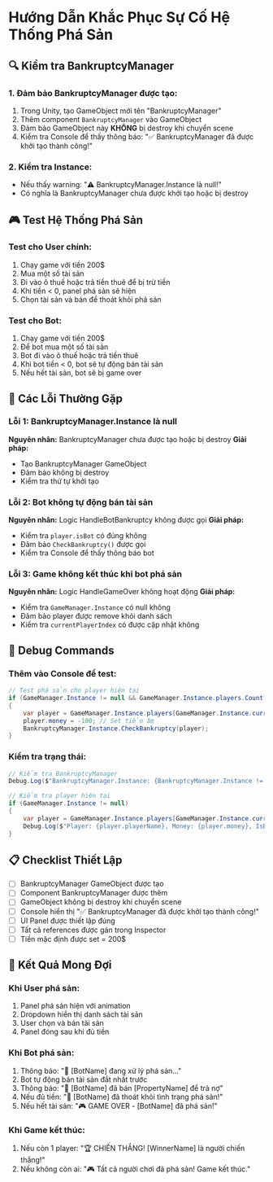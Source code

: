 # Hướng Dẫn Khắc Phục Sự Cố Hệ Thống Phá Sản

## 🔍 **Kiểm tra BankruptcyManager**

### **1. Đảm bảo BankruptcyManager được tạo:**
1. Trong Unity, tạo GameObject mới tên "BankruptcyManager"
2. Thêm component `BankruptcyManager` vào GameObject
3. Đảm bảo GameObject này **KHÔNG** bị destroy khi chuyển scene
4. Kiểm tra Console để thấy thông báo: "✅ BankruptcyManager đã được khởi tạo thành công!"

### **2. Kiểm tra Instance:**
- Nếu thấy warning: "⚠️ BankruptcyManager.Instance là null!"
- Có nghĩa là BankruptcyManager chưa được khởi tạo hoặc bị destroy

## 🎮 **Test Hệ Thống Phá Sản**

### **Test cho User chính:**
1. Chạy game với tiền 200$
2. Mua một số tài sản
3. Đi vào ô thuế hoặc trả tiền thuê để bị trừ tiền
4. Khi tiền < 0, panel phá sản sẽ hiện
5. Chọn tài sản và bán để thoát khỏi phá sản

### **Test cho Bot:**
1. Chạy game với tiền 200$
2. Để bot mua một số tài sản
3. Bot đi vào ô thuế hoặc trả tiền thuê
4. Khi bot tiền < 0, bot sẽ tự động bán tài sản
5. Nếu hết tài sản, bot sẽ bị game over

## 🐛 **Các Lỗi Thường Gặp**

### **Lỗi 1: BankruptcyManager.Instance là null**
**Nguyên nhân:** BankruptcyManager chưa được tạo hoặc bị destroy
**Giải pháp:**
- Tạo BankruptcyManager GameObject
- Đảm bảo không bị destroy
- Kiểm tra thứ tự khởi tạo

### **Lỗi 2: Bot không tự động bán tài sản**
**Nguyên nhân:** Logic HandleBotBankruptcy không được gọi
**Giải pháp:**
- Kiểm tra `player.isBot` có đúng không
- Đảm bảo `CheckBankruptcy()` được gọi
- Kiểm tra Console để thấy thông báo bot

### **Lỗi 3: Game không kết thúc khi bot phá sản**
**Nguyên nhân:** Logic HandleGameOver không hoạt động
**Giải pháp:**
- Kiểm tra `GameManager.Instance` có null không
- Đảm bảo player được remove khỏi danh sách
- Kiểm tra `currentPlayerIndex` có được cập nhật không

## 🔧 **Debug Commands**

### **Thêm vào Console để test:**
```csharp
// Test phá sản cho player hiện tại
if (GameManager.Instance != null && GameManager.Instance.players.Count > 0)
{
    var player = GameManager.Instance.players[GameManager.Instance.currentPlayerIndex];
    player.money = -100; // Set tiền âm
    BankruptcyManager.Instance.CheckBankruptcy(player);
}
```

### **Kiểm tra trạng thái:**
```csharp
// Kiểm tra BankruptcyManager
Debug.Log($"BankruptcyManager.Instance: {BankruptcyManager.Instance != null}");

// Kiểm tra player hiện tại
if (GameManager.Instance != null)
{
    var player = GameManager.Instance.players[GameManager.Instance.currentPlayerIndex];
    Debug.Log($"Player: {player.playerName}, Money: {player.money}, IsBot: {player.isBot}");
}
```

## 📋 **Checklist Thiết Lập**

- [ ] BankruptcyManager GameObject được tạo
- [ ] Component BankruptcyManager được thêm
- [ ] GameObject không bị destroy khi chuyển scene
- [ ] Console hiển thị "✅ BankruptcyManager đã được khởi tạo thành công!"
- [ ] UI Panel được thiết lập đúng
- [ ] Tất cả references được gán trong Inspector
- [ ] Tiền mặc định được set = 200$

## 🎯 **Kết Quả Mong Đợi**

### **Khi User phá sản:**
1. Panel phá sản hiện với animation
2. Dropdown hiển thị danh sách tài sản
3. User chọn và bán tài sản
4. Panel đóng sau khi đủ tiền

### **Khi Bot phá sản:**
1. Thông báo: "🤖 [BotName] đang xử lý phá sản..."
2. Bot tự động bán tài sản đắt nhất trước
3. Thông báo: "🤖 [BotName] đã bán [PropertyName] để trả nợ"
4. Nếu đủ tiền: "🤖 [BotName] đã thoát khỏi tình trạng phá sản!"
5. Nếu hết tài sản: "🎮 GAME OVER - [BotName] đã phá sản!"

### **Khi Game kết thúc:**
1. Nếu còn 1 player: "🏆 CHIẾN THẮNG! [WinnerName] là người chiến thắng!"
2. Nếu không còn ai: "🎮 Tất cả người chơi đã phá sản! Game kết thúc." 